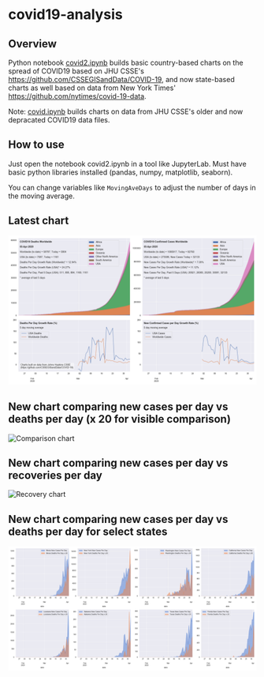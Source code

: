 # covid19-analysis

## Overview
Python notebook [covid2.ipynb](https://github.com/danlaw/covid19-analysis/blob/master/covid2.ipynb) builds basic country-based charts on the spread of COVID19 based on JHU CSSE's https://github.com/CSSEGISandData/COVID-19, and now state-based charts as well based on data from New York Times' https://github.com/nytimes/covid-19-data.

Note: [covid.ipynb](https://github.com/danlaw/covid19-analysis/blob/master/covid.ipynb) builds charts on data from JHU CSSE's older and now depracated COVID19 data files.

## How to use
Just open the notebook covid2.ipynb in a tool like JupyterLab. Must have basic python libraries installed (pandas, numpy, matplotlib, seaborn).

You can change variables like ``MovingAveDays`` to adjust the number of days in the moving average.

## Latest chart
![Latest chart](charts/20200403-covid19-chart.png)

## New chart comparing new cases per day vs deaths per day (x 20 for visible comparison)
![Comparison chart](charts/20200403-covid19-comparison-chart.png)

## New chart comparing new cases per day vs recoveries per day
![Recovery chart](charts/20200403-covid19-comparison-recovery-chart.png)

## New chart comparing new cases per day vs deaths per day for select states
![Recovery chart](charts/20200403-covid19-states.png)